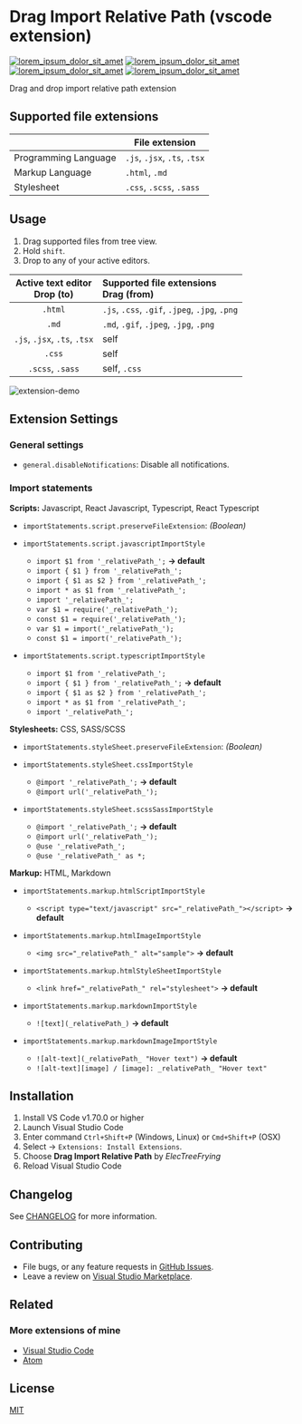 # Drag Import Relative Path (vscode extension)

[![lorem_ipsum_dolor_sit_amet][version-badge]][package]
[![lorem_ipsum_dolor_sit_amet][downloads-badge]][package]
[![lorem_ipsum_dolor_sit_amet][installs-badge]][package]
[![lorem_ipsum_dolor_sit_amet][rating-badge]][package]

[version-badge]: https://vsmarketplacebadges.dev/version/ElecTreeFrying.drag-import-relative-path.png
[downloads-badge]: https://vsmarketplacebadges.dev/downloads-short/ElecTreeFrying.drag-import-relative-path.png
[installs-badge]: https://vsmarketplacebadges.dev/installs-short/ElecTreeFrying.drag-import-relative-path.png
[rating-badge]: https://vsmarketplacebadges.dev/rating-short/ElecTreeFrying.drag-import-relative-path.png
[package]: https://marketplace.visualstudio.com/items?itemName=ElecTreeFrying.auto-import

Drag and drop import relative path extension

## Supported file extensions

|                      | File extension               |
| -------------------- | ---------------------------- |
| Programming Language | `.js`, `.jsx`, `.ts`, `.tsx` |
| Markup Language      | `.html`, `.md`               |
| Stylesheet           | `.css`, `.scss`, `.sass`     |


## Usage

1. Drag supported files from tree view.
2. Hold `shift`.
3. Drop to any of your active editors.

| Active text editor <br> Drop (to) | Supported file extensions <br> Drag (from)     |
| :-------------------------------: | :--------------------------------------------- |
|              `.html`              | `.js`, `.css`, `.gif`, `.jpeg`, `.jpg`, `.png` |
|               `.md`               | `.md`, `.gif`, `.jpeg`, `.jpg`, `.png`         |
|   `.js`, `.jsx`, `.ts`, `.tsx`    | self                                           |
|              `.css`               | self                                           |
|         `.scss`, `.sass`          | self,  `.css`                                  |

![extension-demo](images/settings.gif "Drag import relative path extension demo")

## Extension Settings

### General settings

* `general.disableNotifications`: Disable all notifications.

### Import statements

**Scripts:** Javascript, React Javascript, Typescript, React Typescript

* `importStatements.script.preserveFileExtension`: _(Boolean)_
  
* `importStatements.script.javascriptImportStyle`
  * `import $1 from '_relativePath_';` **→ default**
  * `import { $1 } from '_relativePath_';`
  * `import { $1 as $2 } from '_relativePath_';`
  * `import * as $1 from '_relativePath_';`
  * `import '_relativePath_';`
  * `var $1 = require('_relativePath_');`
  * `const $1 = require('_relativePath_');`
  * `var $1 = import('_relativePath_');`
  * `const $1 = import('_relativePath_');`

* `importStatements.script.typescriptImportStyle`
  * `import $1 from '_relativePath_';`
  * `import { $1 } from '_relativePath_';` **→ default**
  * `import { $1 as $2 } from '_relativePath_';`
  * `import * as $1 from '_relativePath_';`
  * `import '_relativePath_';`

**Stylesheets:** CSS, SASS/SCSS

* `importStatements.styleSheet.preserveFileExtension`: _(Boolean)_

* `importStatements.styleSheet.cssImportStyle`
  * `@import '_relativePath_';` **→ default**
  * `@import url('_relativePath_');`

* `importStatements.styleSheet.scssSassImportStyle`
  * `@import '_relativePath_';` **→ default**
  * `@import url('_relativePath_');`
  * `@use '_relativePath_';`
  * `@use '_relativePath_' as *;`

**Markup:** HTML, Markdown

* `importStatements.markup.htmlScriptImportStyle`
  * `<script type="text/javascript" src="_relativePath_"></script>` **→ default**

* `importStatements.markup.htmlImageImportStyle`
  * `<img src="_relativePath_" alt="sample">` **→ default**

* `importStatements.markup.htmlStyleSheetImportStyle`
  * `<link href="_relativePath_" rel="stylesheet">` **→ default**

* `importStatements.markup.markdownImportStyle`
  * `![text](_relativePath_)` **→ default**

* `importStatements.markup.markdownImageImportStyle`
  * `![alt-text](_relativePath_ "Hover text")` **→ default**
  * `![alt-text][image] / [image]: _relativePath_ "Hover text"`

## Installation

  1. Install VS Code v1.70.0 or higher
  2. Launch Visual Studio Code
  3. Enter command `Ctrl+Shift+P` (Windows, Linux) or `Cmd+Shift+P` (OSX)
  4. Select → `Extensions: Install Extensions`.
  5. Choose **Drag Import Relative Path** by _ElecTreeFrying_
  6. Reload Visual Studio Code

## Changelog

See [CHANGELOG] for more information.

[CHANGELOG]: https://github.com/ElecTreeFrying/drag-import-relative-path/blob/main/CHANGELOG.md

## Contributing

* File bugs, or any feature requests in [GitHub Issues].
* Leave a review on [Visual Studio Marketplace].

[Github Issues]: https://github.com/ElecTreeFrying/drag-import-relative-path/issues
[Visual Studio Marketplace]: https://marketplace.visualstudio.com/items?itemName=ElecTreeFrying.drag-import-relative-path&ssr=false#review-details

<!-- ## Support

### Donate by Cryptocurrencies

| Coin | Address                                    |                       |
| :--- | :----------------------------------------- | :-------------------- |
| BTC  | bc1qtp9ch0uaxavdxv7jujtzfhtyxep06wccla3m8k | Native BTC Blockchain |
| ETH  | 0x9605e41544789E31Aa3a17Ff1eCfC5FA93f11337 | ERC20                 |
| USDT | 0x9605e41544789E31Aa3a17Ff1eCfC5FA93f11337 | ERC20                 |
| USDC | 0x9605e41544789E31Aa3a17Ff1eCfC5FA93f11337 | ERC20                 | -->

## Related

### More extensions of mine

* [Visual Studio Code]
* [Atom]

[Visual Studio Code]: https://marketplace.visualstudio.com/publishers/ElecTreeFrying
[Atom]: https://atom.io/users/ElecTreeFrying

## License

[MIT]

[MIT]: [https://marketpl](https://marketplace.visualstudio.com/items/ElecTreeFrying.drag-import-relative-path/license)
